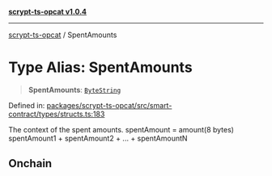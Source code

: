 [**scrypt-ts-opcat v1.0.4**](../README.md)

***

[scrypt-ts-opcat](../README.md) / SpentAmounts

# Type Alias: SpentAmounts

> **SpentAmounts**: [`ByteString`](ByteString.md)

Defined in: [packages/scrypt-ts-opcat/src/smart-contract/types/structs.ts:183](https://github.com/OPCAT-Labs/ts-tools/blob/528986f3e4ac436a160988491680cf191c0bf231/packages/scrypt-ts-opcat/src/smart-contract/types/structs.ts#L183)

The context of the spent amounts.
spentAmount = amount(8 bytes)
spentAmount1 + spentAmount2 + ... + spentAmountN

## Onchain
